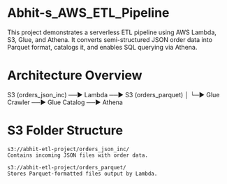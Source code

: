 # Abhit-s_AWS_ETL_Pipeline
This project demonstrates a serverless ETL pipeline using AWS Lambda, S3, Glue, and Athena. It converts semi-structured JSON order data into Parquet format, catalogs it, and enables SQL querying via Athena.

# Architecture Overview
S3 (orders_json_inc) ──▶ Lambda ──▶ S3 (orders_parquet)
                                  │
                                  └─▶ Glue Crawler ──▶ Glue Catalog ──▶ Athena

# S3 Folder Structure

    s3://abhit-etl-project/orders_json_inc/
    Contains incoming JSON files with order data.

    s3://abhit-etl-project/orders_parquet/
    Stores Parquet-formatted files output by Lambda.
